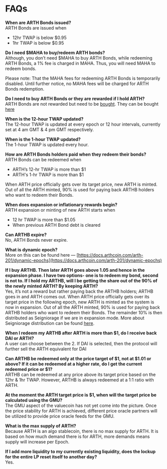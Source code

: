 # FAQs

**When are ARTH Bonds issued?**  
ARTH Bonds are issued when

* 12hr TWAP is below $0.95  
* 1hr TWAP is below $0.95

**Do I need $MAHA to buy/redeem ARTH bonds?**  
Although, you don’t need $MAHA to buy ARTH Bonds, while redeeming ARTH Bonds, a 1% fee is charged in MAHA. Thus, you will need MAHA to redeem bonds.

Please note: That the MAHA fees for redeeming ARTH Bonds is temporarily disabled. Until further notice, no MAHA fees will be charged for ARTH Bonds redemption.

**Do I need to buy ARTH Bonds or they are rewarded if I hold ARTH?**  
ARTH Bonds are not rewarded but need to be [bought](https://arthcoin.com/#/bonds). They can be bought [here](https://arthcoin.com/#/bonds)

**When is the 12-hour TWAP updated?**  
The 12-hour TWAP is updated at every epoch or 12 hour intervals, currently set at 4 am GMT & 4 pm GMT respectively.

**When is the 1-hour TWAP updated?**  
The 1-hour TWAP is updated every hour.

**How are ARTH Bonds holders paid when they redeem their bonds?**  
ARTH Bonds can be redeemed when

* ARTH’s 12-hr TWAP is more than $1   
* ARTH's 1-hr TWAP is more than $1

When ARTH price officially gets over its target price, new ARTH is minted. Out of all the ARTH minted, 90% is used for paying back ARTHB holders who want to redeem their Bonds.

**When does expansion or inflationary rewards begin?**  
ARTH expansion or minting of new ARTH starts when

* 12 hr TWAP is more than $1.05  
* When previous ARTH Bond debt is cleared  

**Can ARTHB expire?**  
No, ARTH Bonds never expire.

**What is dynamic epoch?**  
More on this can be found here — [https://docs.arthcoin.com/arth-201/dynamic-epochs](https://docs.arthcoin.com/arth-201/dynamic-epochs)

**If I buy ARTHB. Then later ARTH goes above 1.05 and hence in the expansion phase. I have two options- one is to redeem my bond, second is not to. If I hold my ARTHB, will I be getting the share out of the 90% of the newly minted ARTH? By keeping ARTH?**  
Yes, it’s not a reward but rather paying back the ARTHB holders; ARTHB goes in and ARTH comes out. When ARTH price officially gets over its target price in the following epoch, new ARTH is minted as the system is now in expansion. Out of all the ARTH minted, 90% is used for paying back ARTHB holders who want to redeem their Bonds. The remainder 10% is then distributed as Seigniorage if we are in expansion mode. More about Seigniorage distribution can be found [here](https://docs.arthcoin.com/arth-201/expansion-mechanics/seiongrage-distribution).

**When I redeem my ARTHB after ARTH is more than $1, do I receive back DAI or ARTH?**  
A user can choose between the 2. If DAI is selected, then the protocol will further sell the ARTH equivalent for DAI

**Can ARTHB be redeemed only at the price target of $1, not at $1.01 or above? If it can be redeemed at a higher rate, do I get the current redeemed price or $1?**  
ARTHB can be redeemed at any price above its target price based on the 12hr & 1hr TWAP. However, ARTHB is always redeemed at a 1:1 ratio with ARTH.

**At the moment the ARTH target price is $1, when will the target price be calculated using the GMU?**  
The GMU aspect of the valuecoin has not yet come into the picture. Once the price stability for ARTH is achieved, different price oracle partners will be utilized to provide price oracle feeds for the GMU.

**What is the max supply of ARTH?**  
Because ARTH is an algo stablecoin, there is no max supply for ARTH. It is based on how much demand there is for ARTH, more demands means supply will increase per Epoch.

**If I add more liquidity to my currently existing liquidity, does the lockup for the entire LP reset itself to another day?**  
Yes.

